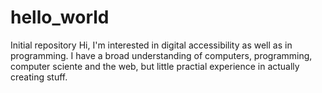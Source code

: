 # hello_world
Initial repository
Hi, I'm interested in digital accessibility as well as in programming. I have a broad understanding of computers, programming, computer sciente and the web, but little practial experience in actually creating stuff.
